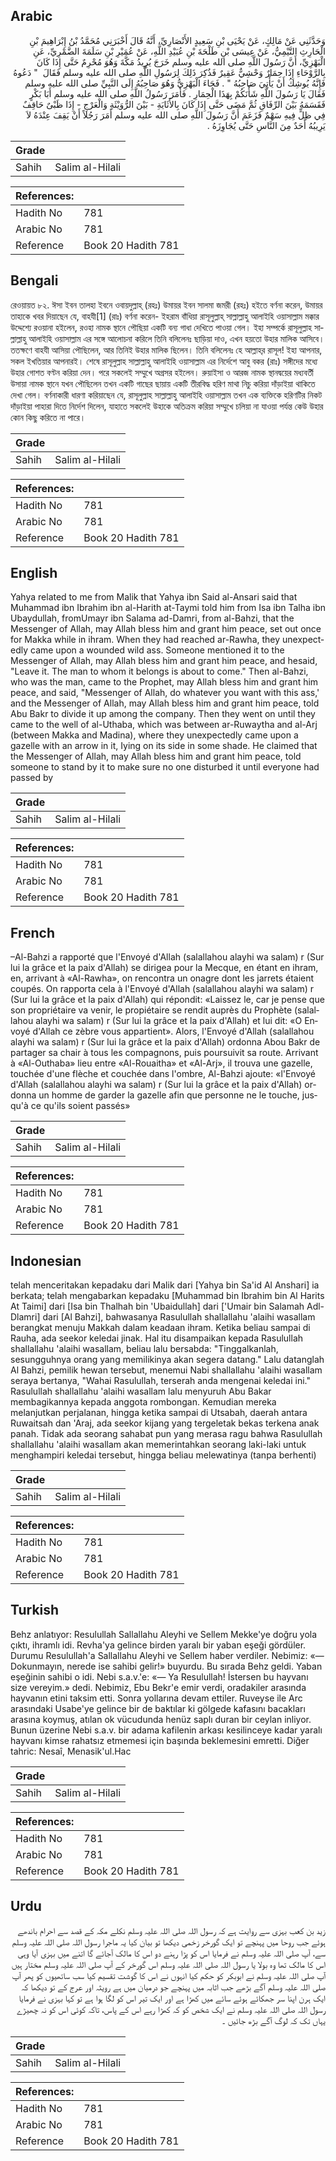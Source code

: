 ## Arabic


<div dir="rtl" lang="ar" style={{fontSize:'larger',backgroundColor:'#f8f9fa',padding:20}}>
وَحَدَّثَنِي عَنْ مَالِكٍ، عَنْ يَحْيَى بْنِ سَعِيدٍ الأَنْصَارِيِّ، أَنَّهُ قَالَ أَخْبَرَنِي مُحَمَّدُ بْنُ إِبْرَاهِيمَ بْنِ الْحَارِثِ التَّيْمِيُّ، عَنْ عِيسَى بْنِ طَلْحَةَ بْنِ عُبَيْدِ اللَّهِ، عَنْ عُمَيْرِ بْنِ سَلَمَةَ الضَّمْرِيِّ، عَنِ الْبَهْزِيِّ، أَنَّ رَسُولَ اللَّهِ صلى الله عليه وسلم خَرَجَ يُرِيدُ مَكَّةَ وَهُوَ مُحْرِمٌ حَتَّى إِذَا كَانَ بِالرَّوْحَاءِ إِذَا حِمَارٌ وَحْشِيٌّ عَقِيرٌ فَذُكِرَ ذَلِكَ لِرَسُولِ اللَّهِ صلى الله عليه وسلم فَقَالَ ‏ "‏ دَعُوهُ فَإِنَّهُ يُوشِكُ أَنْ يَأْتِيَ صَاحِبُهُ ‏"‏ ‏.‏ فَجَاءَ الْبَهْزِيُّ وَهُوَ صَاحِبُهُ إِلَى النَّبِيِّ صلى الله عليه وسلم فَقَالَ يَا رَسُولَ اللَّهِ شَأْنَكُمْ بِهَذَا الْحِمَارِ ‏.‏ فَأَمَرَ رَسُولُ اللَّهِ صلى الله عليه وسلم أَبَا بَكْرٍ فَقَسَمَهُ بَيْنَ الرِّفَاقِ ثُمَّ مَضَى حَتَّى إِذَا كَانَ بِالأَثَايَةِ - بَيْنَ الرُّوَيْثَةِ وَالْعَرْجِ - إِذَا ظَبْىٌ حَاقِفٌ فِي ظِلٍّ فِيهِ سَهْمٌ فَزَعَمَ أَنَّ رَسُولَ اللَّهِ صلى الله عليه وسلم أَمَرَ رَجُلاً أَنْ يَقِفَ عِنْدَهُ لاَ يَرِيبُهُ أَحَدٌ مِنَ النَّاسِ حَتَّى يُجَاوِزَهُ ‏.‏
</div>
<div style={{backgroundColor:'#f8f9fa',padding:20, marginBottom: 10}}><table> <thead> <tr> <th>Grade</th> <th></th> </tr> </thead> <tbody> <tr><td>Sahih</td><td>Salim al-Hilali</td></tr></tbody></table><table> <thead> <tr> <th>References:</th> <th></th> </tr> </thead> <tbody><tr><td>Hadith No</td><td>781</td></tr><tr><td>Arabic No</td><td>781</td></tr><tr><td>Reference</td><td>Book 20 Hadith 781</td></tr></tbody></table></div>

## Bengali


<div dir="ltr" lang="bn" style={{fontSize:'larger',backgroundColor:'#f8f9fa',padding:20}}>
রেওয়ায়ত ৮২. ঈসা ইবন তালহা ইবনে ওবায়দুল্লাহ্ (রহঃ) উমায়র ইবন সালমা জমরী (রহঃ) হইতে বর্ণনা করেন, উমায়র তাহাকে খবর দিয়াছেন যে, বাহযী[1] (রাঃ) বর্ণনা করেন- ইহরাম বাঁধিয়া রাসূলুল্লাহ্ সাল্লাল্লাহু আলাইহি ওয়াসাল্লাম মক্কার উদ্দেশ্যে রওয়ানা হইলেন, রওহা নামক স্থানে পৌছিয়া একটি বন্য গাধা দেখিতে পাওয়া গেল। ইহা সম্পর্কে রাসূলুল্লাহ সাল্লাল্লাহু আলাইহি ওয়াসাল্লাম এর সঙ্গে আলোচনা করিলে তিনি বলিলেনঃ ছাড়িয়া দাও, এখন হয়তো উহার মালিক আসিবে। ততক্ষণে বাহযী আসিয়া পৌছিলেন, আর তিনিই উহার মালিক ছিলেন। তিনি বলিলেনঃ হে আল্লাহ্‌র রাসূল! ইহা আপনার, সকল ইখতিয়ার আপনারই। শেষে রাসূলুল্লাহ সাল্লাল্লাহু আলাইহি ওয়াসাল্লাম এর নির্দেশে আবু বকর (রাঃ) সঙ্গীদের মধ্যে উহার গোশত বণ্টন করিয়া দেন। পরে সকলেই সম্মুখে অগ্রসর হইলেন। রুয়াইসা ও আরজ নামক স্থানদ্বয়ের মধ্যবর্তী উসায়া নামক স্থানে যখন পৌছিলেন তখন একটি গাছের ছায়ায় একটি তীরবিদ্ধ হরিণ মাথা নিচু করিয়া দাঁড়াইয়া থাকিতে দেখা গেল। বর্ণনাকারী ধারণা করিয়াছেন যে, রাসূলুল্লাহ সাল্লাল্লাহু আলাইহি ওয়াসাল্লাম তখন এক ব্যক্তিকে হরিণটির নিকট দাঁড়াইয়া পাহারা দিতে নির্দেশ দিলেন, যাহাতে সকলেই উহাকে অতিক্রম করিয়া সম্মুখে চলিয়া না যাওয়া পর্যন্ত কেউ উহার কোন কিছু করিতে না পারে।
</div>
<div style={{backgroundColor:'#f8f9fa',padding:20, marginBottom: 10}}><table> <thead> <tr> <th>Grade</th> <th></th> </tr> </thead> <tbody> <tr><td>Sahih</td><td>Salim al-Hilali</td></tr></tbody></table><table> <thead> <tr> <th>References:</th> <th></th> </tr> </thead> <tbody><tr><td>Hadith No</td><td>781</td></tr><tr><td>Arabic No</td><td>781</td></tr><tr><td>Reference</td><td>Book 20 Hadith 781</td></tr></tbody></table></div>

## English


<div dir="ltr" lang="en" style={{fontSize:'larger',backgroundColor:'#f8f9fa',padding:20}}>
Yahya related to me from Malik that Yahya ibn Said al-Ansari said that Muhammad ibn Ibrahim ibn al-Harith at-Taymi told him from Isa ibn Talha ibn Ubaydullah, fromUmayr ibn Salama ad-Damri, from al-Bahzi, that the Messenger of Allah, may Allah bless him and grant him peace, set out once for Makka while in ihram. When they had reached ar-Rawha, they unexpectedly came upon a wounded wild ass. Someone mentioned it to the Messenger of Allah, may Allah bless him and grant him peace, and hesaid, "Leave it. The man to whom it belongs is about to come." Then al-Bahzi, who was the man, came to the Prophet, may Allah bless him and grant him peace, and said, "Messenger of Allah, do whatever you want with this ass,' and the Messenger of Allah, may Allah bless him and grant him peace, told Abu Bakr to divide it up among the company. Then they went on until they came to the well of al-Uthaba, which was between ar-Ruwaytha and al-Arj (between Makka and Madina), where they unexpectedly came upon a gazelle with an arrow in it, Iying on its side in some shade. He claimed that the Messenger of Allah, may Allah bless him and grant him peace, told someone to stand by it to make sure no one disturbed it until everyone had passed by
</div>
<div style={{backgroundColor:'#f8f9fa',padding:20, marginBottom: 10}}><table> <thead> <tr> <th>Grade</th> <th></th> </tr> </thead> <tbody> <tr><td>Sahih</td><td>Salim al-Hilali</td></tr></tbody></table><table> <thead> <tr> <th>References:</th> <th></th> </tr> </thead> <tbody><tr><td>Hadith No</td><td>781</td></tr><tr><td>Arabic No</td><td>781</td></tr><tr><td>Reference</td><td>Book 20 Hadith 781</td></tr></tbody></table></div>

## French


<div dir="ltr" lang="fr" style={{fontSize:'larger',backgroundColor:'#f8f9fa',padding:20}}>
–Al-Bahzi a rapporté que l'Envoyé d'Allah (salallahou alayhi wa salam) r (Sur lui la grâce et la paix d'Allah) se dirigea pour la Mecque, en étant en ihram, en, arrivant à «Al-Rawha», on rencontra un onagre dont les jarrets étaient coupés. On rapporta cela à l'Envoyé d'Allah (salallahou alayhi wa salam) r (Sur lui la grâce et la paix d'Allah) qui répondit: «Laissez le, car je pense que son propriétaire va venir, le propiétaire se rendit auprès du Prophète (salallahou alayhi wa salam) r (Sur lui la grâce et la paix d'Allah) et lui dit: «O Envoyé d'Allah ce zèbre vous appartient». Alors, l'Envoyé d'Allah (salallahou alayhi wa salam) r (Sur lui la grâce et la paix d'Allah) ordonna Abou Bakr de partager sa chair à tous les compagnons, puis poursuivit sa route. Arrivant à «Al-Outhaba» lieu entre «Al-Rouaitha» et «Al-Arj», il trouva une gazelle, touchée d'une flèche et couchée dans l'ombre, Al-Bahzi ajoute: «l'Envoyé d'Allah (salallahou alayhi wa salam) r (Sur lui la grâce et la paix d'Allah) ordonna un homme de garder la gazelle afin que personne ne le touche, jusqu'à ce qu'ils soient passés»
</div>
<div style={{backgroundColor:'#f8f9fa',padding:20, marginBottom: 10}}><table> <thead> <tr> <th>Grade</th> <th></th> </tr> </thead> <tbody> <tr><td>Sahih</td><td>Salim al-Hilali</td></tr></tbody></table><table> <thead> <tr> <th>References:</th> <th></th> </tr> </thead> <tbody><tr><td>Hadith No</td><td>781</td></tr><tr><td>Arabic No</td><td>781</td></tr><tr><td>Reference</td><td>Book 20 Hadith 781</td></tr></tbody></table></div>

## Indonesian


<div dir="ltr" lang="id" style={{fontSize:'larger',backgroundColor:'#f8f9fa',padding:20}}>
telah menceritakan kepadaku dari Malik dari [Yahya bin Sa'id Al Anshari] ia berkata; telah mengabarkan kepadaku [Muhammad bin Ibrahim bin Al Harits At Taimi] dari [Isa bin Thalhah bin 'Ubaidullah] dari ['Umair bin Salamah Adl-Dlamri] dari [Al Bahzi], bahwasanya Rasulullah shallallahu 'alaihi wasallam berangkat menuju Makkah dalam keadaan ihram. Ketika beliau sampai di Rauha, ada seekor keledai jinak. Hal itu disampaikan kepada Rasulullah shallallahu 'alaihi wasallam, beliau lalu bersabda: "Tinggalkanlah, sesungguhnya orang yang memilikinya akan segera datang." Lalu datanglah Al Bahzi, pemilik hewan tersebut, menemui Nabi shallallahu 'alaihi wasallam seraya bertanya, "Wahai Rasulullah, terserah anda mengenai keledai ini." Rasulullah shallallahu 'alaihi wasallam lalu menyuruh Abu Bakar membagikannya kepada anggota rombongan. Kemudian mereka melanjutkan perjalanan, hingga ketika sampai di Utsabah, daerah antara Ruwaitsah dan 'Araj, ada seekor kijang yang tergeletak bekas terkena anak panah. Tidak ada seorang sahabat pun yang merasa ragu bahwa Rasulullah shallallahu 'alaihi wasallam akan memerintahkan seorang laki-laki untuk menghampiri keledai tersebut, hingga beliau melewatinya (tanpa berhenti)
</div>
<div style={{backgroundColor:'#f8f9fa',padding:20, marginBottom: 10}}><table> <thead> <tr> <th>Grade</th> <th></th> </tr> </thead> <tbody> <tr><td>Sahih</td><td>Salim al-Hilali</td></tr></tbody></table><table> <thead> <tr> <th>References:</th> <th></th> </tr> </thead> <tbody><tr><td>Hadith No</td><td>781</td></tr><tr><td>Arabic No</td><td>781</td></tr><tr><td>Reference</td><td>Book 20 Hadith 781</td></tr></tbody></table></div>

## Turkish


<div dir="ltr" lang="tr" style={{fontSize:'larger',backgroundColor:'#f8f9fa',padding:20}}>
Behz anlatıyor: Resulullah Sallallahu Aleyhi ve Sellem Mekke'ye doğru yola çıktı, ihramlı idi. Revha'ya gelince birden yaralı bir yaban eşeği gördüler. Durumu Resulullah'a Sallallahu Aleyhi ve Sellem haber verdiler. Nebimiz: «—Dokunmayın, nerede ise sahibi gelir!» buyurdu. Bu sı­rada Behz geldi. Yaban eşeğinin sahibi o idi. Nebi s.a.v.'e: «— Ya Resulullah! İstersen bu hayvanı size vereyim.» dedi. Nebimiz, Ebu Bekr'e emir verdi, oradakiler arasında hayvanın etini taksim etti. Sonra yollarına devam ettiler. Ruveyse ile Arc arasındaki Usabe'ye gelince bir de baktılar ki gölgede kafasını bacakları arasına koymuş, atılan ok vücudunda henüz saplı duran bir ceylan inliyor. Bunun üzerine Nebi s.a.v. bir adama kafilenin arkası kesilinceye kadar yaralı hayvanı kimse rahatsız etmemesi için başında beklemesini emretti. Diğer tahric: Nesaî, Menasik'ul.Hac
</div>
<div style={{backgroundColor:'#f8f9fa',padding:20, marginBottom: 10}}><table> <thead> <tr> <th>Grade</th> <th></th> </tr> </thead> <tbody> <tr><td>Sahih</td><td>Salim al-Hilali</td></tr></tbody></table><table> <thead> <tr> <th>References:</th> <th></th> </tr> </thead> <tbody><tr><td>Hadith No</td><td>781</td></tr><tr><td>Arabic No</td><td>781</td></tr><tr><td>Reference</td><td>Book 20 Hadith 781</td></tr></tbody></table></div>

## Urdu


<div dir="rtl" lang="ur" style={{fontSize:'larger',backgroundColor:'#f8f9fa',padding:20}}>
زید بن کعب بہزی سے روایت ہے کہ رسول اللہ صلی اللہ علیہ وسلم نکلے مکہ کے قصد سے احرام باندھے ہوئے جب روحا میں پہنچے تو ایک گورخر زخمی دیکھا تو بیان کیا یہ ماجرا رسول اللہ صلی اللہ علیہ وسلم سے، آپ صلی اللہ علیہ وسلم نے فرمایا اس کو پڑا رہنے دو اس کا مالک آجائے گا اتنے میں بہزی آیا وہی اس کا مالک تھا وہ بولا یا رسول اللہ صلی اللہ علیہ وسلم اس گورخر کے آپ صلی اللہ علیہ وسلم مختار ہیں آپ صلی اللہ علیہ وسلم نے ابوبکر کو حکم کیا انہوں نے اس کا گوشت تقسیم کیا سب ساتھیوں کو پھر آپ صلی اللہ علیہ وسلم آگے بڑھے جب اثابہ میں پہنچے جو درمیان میں ہے رویثہ اور عرج کے تو دیکھا کہ ایک ہرن اپنا سر جھکائے ہوئے سائے میں کھڑا ہے اور ایک تیر اس کو لگا ہوا ہے تو کہا بہزی نے فرمایا رسول اللہ صلی اللہ علیہ وسلم نے ایک شخص کو کہ کھڑا رہے اس کے پاس، تاکہ کوئی اس کو نہ چھیڑے یہاں تک کہ لوگ آگے بڑھ جائیں ۔
</div>
<div style={{backgroundColor:'#f8f9fa',padding:20, marginBottom: 10}}><table> <thead> <tr> <th>Grade</th> <th></th> </tr> </thead> <tbody> <tr><td>Sahih</td><td>Salim al-Hilali</td></tr></tbody></table><table> <thead> <tr> <th>References:</th> <th></th> </tr> </thead> <tbody><tr><td>Hadith No</td><td>781</td></tr><tr><td>Arabic No</td><td>781</td></tr><tr><td>Reference</td><td>Book 20 Hadith 781</td></tr></tbody></table></div>